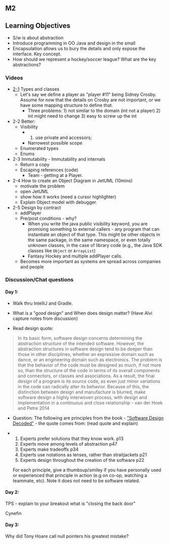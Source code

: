 ## M2

## Learning Objectives

- S/w is about abstraction
- Introduce programming in OO Java and design in the small
- Encapsulation allows us to bury the details and only expose the interface. Key concept. 
- How should we represent a hockey/soccer league? What are the key abstractions?

### Videos

- [2-1](https://bright.uvic.ca/d2l/le/content/84622/viewContent/606999/View) Types and classes
  - Let's say we define a player as "player #11" being Sidney Crosby. Assume for now that the details on Crosby are not important, or we have some mapping structure to define that. 
    - Three problems: 1) not similar to the domain (int not a player) 2) int might need to change 3) easy to screw up the int
- 2-2 Better: 
  - Visibility
    - 1) use private and accessors; 
    - Narrowest possible scope
  - Enumerated types
  - Enums
- 2-3 Immutability - Immutability and internals
  - Return a copy
  - Escaping references (code)
    - Team - getting at a Player. 
- 2-4 How to create an Object Diagram in JetUML (10mins)
  - motivate the problem
  - open JetUML
  - show how it works (need a cursor highlighter)
  - Explain Object model with debugger.
- 2-5 Design by contract
  - addPlayer 
  - Pre/post conditions - why? 
    - When you write the java public visibility keyword, you are promising something to external callers - any program that can instantiate an object of that type. This might be other objects in the same package, in the same namespace, or even totally unknown classes, in the case of library code (e.g., the Java SDK classes like `Object` or `ArrayList`)
    - Fantasy Hockey and multiple addPlayer calls.
  - Becomes more important as systems are spread across companies and people

### Discussion/Chat questions

#### Day 1:

* Walk thru IntelliJ and Gradle.

* What is a "good design" and When does design matter? (Have Alvi capture notes from discussion)

* Read design quote:

> In its basic form, software design concerns determining the abstraction structure of the intended software. However, the abstraction structures in software design tend to be deeper than those in other disciplines, whether an expressive domain such as dance, or an engineering domain such as electronics. The problem is that the behavior of the code must be designed as much, if not more so, than the structure of the code in terms of its overall components and connectors, or classes and associations. As a result, the final design of a program is its source code, as even just minor variations in the code can radically alter its behavior. Because of this, the distinction between design and manufacture is blurred, make software design a highly interwoven process, with design and implementation in a continuous and close relationship - van der Hoek and Petre 2014

- Question: The following are principles from the book -  ["Software Design Decoded"](https://softwaredesigndecoded.wordpress.com/)  - the quote comes from: (read quote and explain)

- 1. Experts prefer solutions that they know work. p13
  2. Experts move among levels of abstraction p47
  3. Experts make tradeoffs p34
  4. Experts use notations as lenses, rather than straitjackets p21
  5. Experts design throughout the creation of the software p22

  For each principle, give a thumbsup/smiley if you have personally used or experienced that principle in action (e.g on co-op, watching a teammate, etc). Note it does not need to be software related.

#### Day 2: 

TPS - explain to your breakout what is "closing the back door"

Cynefin

#### Day 3: 

Why did Tony Hoare call null pointers his greatest mistake? 

